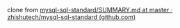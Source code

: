 clone from [mysql-sql-standard/SUMMARY.md at master · zhishutech/mysql-sql-standard (github.com)](https://github.com/zhishutech/mysql-sql-standard/blob/master/SUMMARY.md)